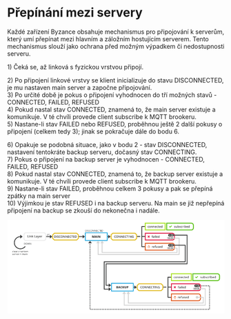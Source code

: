 # Přepínání mezi servery

Každé zařízení Byzance obsahuje mechanismus pro připojování k serverům, který umí přepínat mezi hlavním a záložním hostujícím serverem.  Tento mechanismus slouží jako ochrana před možným výpadkem  či nedostupnosti serveru.

1\) Čeká se, až linková s fyzickou vrstvou připojí.   
  
2\) Po připojení linkové vrstvy se klient inicializuje do stavu DISCONNECTED, je mu nastaven main server a započne připojování.  
3\) Po určité době je pokus o připojení vyhodnocen do tří možných stavů - CONNECTED, FAILED, REFUSED  
4\) Pokud nastal stav CONNECTED, znamená to, že main server existuje a komunikuje. V té chvíli provede client subscribe k MQTT brookeru.  
5\) Nastane-li stav FAILED nebo REFUSED, proběhnou ještě 2 další pokusy o připojení  \(celkem tedy 3\); jinak se pokračuje dále do bodu 6.  
  
6\) Opakuje se podobná situace, jako v bodu 2 - stav DISCONNECTED, nastavení tentokráte backup serveru, dočasný stav CONNECTING.  
7\) Pokus o připojení na backup server je vyhodnocen - CONNECTED, FAILED, REFUSED  
8\)  Pokud nastal stav CONNECTED, znamená to, že backup server existuje a komunikuje. V té chvíli provede client subscribe k MQTT brookeru.  
9\)  Nastane-li stav FAILED, proběhnou celkem 3 pokusy a pak se přepíná zpátky na main server  
10\) Výjimkou je stav REFUSED i na backup serveru. Na main se již nepřepíná připojení na backup se zkouší do nekonečna i nadále.  


![](../../.gitbook/assets/main_backup_b.png)

